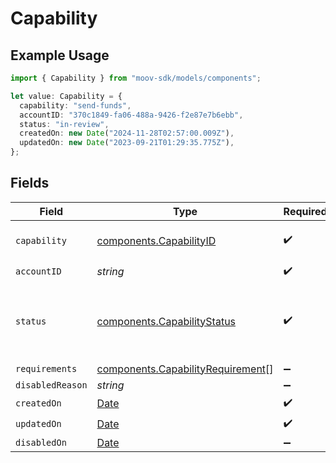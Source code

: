 # Capability

## Example Usage

```typescript
import { Capability } from "moov-sdk/models/components";

let value: Capability = {
  capability: "send-funds",
  accountID: "370c1849-fa06-488a-9426-f2e87e7b6ebb",
  status: "in-review",
  createdOn: new Date("2024-11-28T02:57:00.009Z"),
  updatedOn: new Date("2023-09-21T01:29:35.775Z"),
};
```

## Fields

| Field                                                                                         | Type                                                                                          | Required                                                                                      | Description                                                                                   |
| --------------------------------------------------------------------------------------------- | --------------------------------------------------------------------------------------------- | --------------------------------------------------------------------------------------------- | --------------------------------------------------------------------------------------------- |
| `capability`                                                                                  | [components.CapabilityID](../../models/components/capabilityid.md)                            | :heavy_check_mark:                                                                            | Moov account capabilities.                                                                    |
| `accountID`                                                                                   | *string*                                                                                      | :heavy_check_mark:                                                                            | N/A                                                                                           |
| `status`                                                                                      | [components.CapabilityStatus](../../models/components/capabilitystatus.md)                    | :heavy_check_mark:                                                                            | The status of the capability requested for an account.                                        |
| `requirements`                                                                                | [components.CapabilityRequirement](../../models/components/capabilityrequirement.md)[]        | :heavy_minus_sign:                                                                            | N/A                                                                                           |
| `disabledReason`                                                                              | *string*                                                                                      | :heavy_minus_sign:                                                                            | N/A                                                                                           |
| `createdOn`                                                                                   | [Date](https://developer.mozilla.org/en-US/docs/Web/JavaScript/Reference/Global_Objects/Date) | :heavy_check_mark:                                                                            | N/A                                                                                           |
| `updatedOn`                                                                                   | [Date](https://developer.mozilla.org/en-US/docs/Web/JavaScript/Reference/Global_Objects/Date) | :heavy_check_mark:                                                                            | N/A                                                                                           |
| `disabledOn`                                                                                  | [Date](https://developer.mozilla.org/en-US/docs/Web/JavaScript/Reference/Global_Objects/Date) | :heavy_minus_sign:                                                                            | N/A                                                                                           |